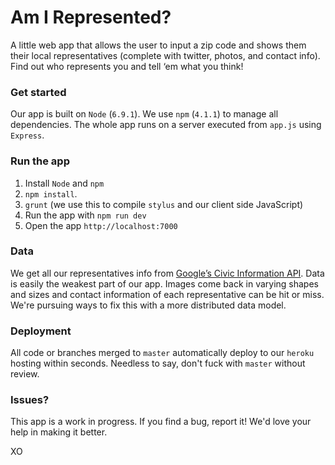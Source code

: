 # Am I Represented?

A little web app that allows the user to input a zip code and shows them their local representatives (complete with twitter, photos, and contact info). Find out who represents you and tell ‘em what you think!

### Get started

Our app is built on `Node` (`6.9.1`). We use `npm` (`4.1.1`) to manage all dependencies. The whole app runs on a server executed from `app.js` using `Express`.

### Run the app

1. Install `Node` and `npm`
2. `npm install`.
3. `grunt` (we use this to compile `stylus` and our client side JavaScript)
4. Run the app with `npm run dev`
5. Open the app `http://localhost:7000`

### Data

We get all our representatives info from [Google’s Civic Information API](https://developers.google.com/civic-information/). Data is easily the weakest part of our app. Images come back in varying shapes and sizes and contact information of each representative can be hit or miss. We're pursuing ways to fix this with a more distributed data model.

### Deployment

All code or branches merged to `master` automatically deploy to our `heroku` hosting within seconds. Needless to say, don't fuck with `master` without review.

### Issues?

This app is a work in progress. If you find a bug, report it! We'd love your help in making it better.

XO
